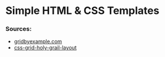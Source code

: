 # Simple HTML & CSS Templates

### Sources:

* [gridbyexample.com](https://gridbyexample.com/)
* [css-grid-holy-grail-layout](https://alligator.io/css/css-grid-holy-grail-layout/)
